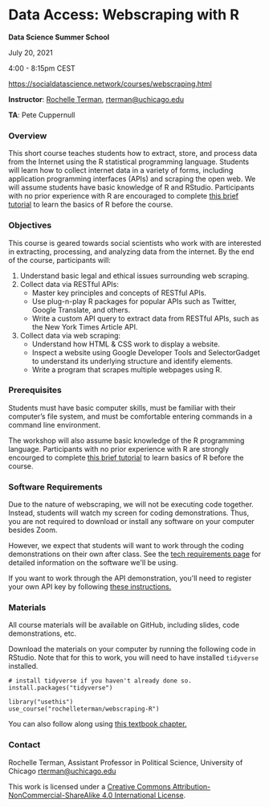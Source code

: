 # Data Access: Webscraping with R

**Data Science Summer School**

July 20, 2021

4:00 - 8:15pm CEST

https://socialdatascience.network/courses/webscraping.html

**Instructor**: [Rochelle Terman](http://rochelleterman.com/), rterman@uchicago.edu

**TA**: Pete Cuppernull


### Overview

This short course teaches students how to extract, store, and process data from the Internet using the R statistical programming language. Students will learn how to collect internet data in a variety of forms, including application programming interfaces (APIs) and scraping the open web. We will assume students have basic knowledge of R and RStudio. Participants with no prior experience with R are encouraged to complete [this brief tutorial](https://www.codeschool.com/courses/try-r) to learn the basics of R before the course.

### Objectives 

This course is geared towards social scientists who work with are interested in extracting, processing, and analyzing data from the internet. By the end of the course, participants will:

1.  Understand basic legal and ethical issues surrounding web scraping.
2.  Collect data via RESTful APIs:
    * Master key principles and concepts of RESTful APIs.
    * Use plug-n-play R packages for popular APIs such as Twitter, Google Translate, and others.
    * Write a custom API query to extract data from RESTful APIs, such as the New York Times Article API.
3.  Collect data via web scraping:
    * Understand how HTML & CSS work to display a website.
    * Inspect a website using Google Developer Tools and SelectorGadget to understand its underlying structure and identify elements.
    * Write a program that scrapes multiple webpages using R.

### Prerequisites

Students must have basic computer skills, must be familiar with their computer’s file system, and must be comfortable entering commands in a command line environment. 

The workshop will also assume basic knowledge of the R programming language. Participants with no prior experience with R are strongly encourged to complete [this brief tutorial](https://www.codeschool.com/courses/try-r) to learn basics of R before the course.

### Software Requirements

Due to the nature of webscraping, we will not be executing code together. Instead, students will watch my screen for coding demonstrations. Thus, you are not required to download or install any software on your computer besides Zoom.

However, we expect that students will want to work through the coding demonstrations on their own after class. See the [tech requirements page](A-Tech-Requirements.md) for detailed information on the software we'll be using. 

If you want to work through the API demonstration, you'll need to register your own API key by following [these instructions.](https://developer.nytimes.com/get-started)

### Materials

All course materials will be available on GitHub, including slides, code demonstrations, etc. 

Download the materials on your computer by running the following code in RStudio. Note that for this to work, you will need to have installed `tidyverse` installed.

```
# install tidyverse if you haven't already done so.
install.packages("tidyverse")

library("usethis")
use_course("rochelleterman/webscraping-R")
```

You can also follow along using [this textbook chapter.](https://plsc-31101.github.io/course/collecting-data-from-the-web.html)

### Contact

Rochelle Terman, Assistant Professor in Political Science, University of Chicago
rterman@uchicago.edu

This work is licensed under a [Creative Commons Attribution-NonCommercial-ShareAlike 4.0 International License](http://creativecommons.org/licenses/by-nc-sa/4.0/).


